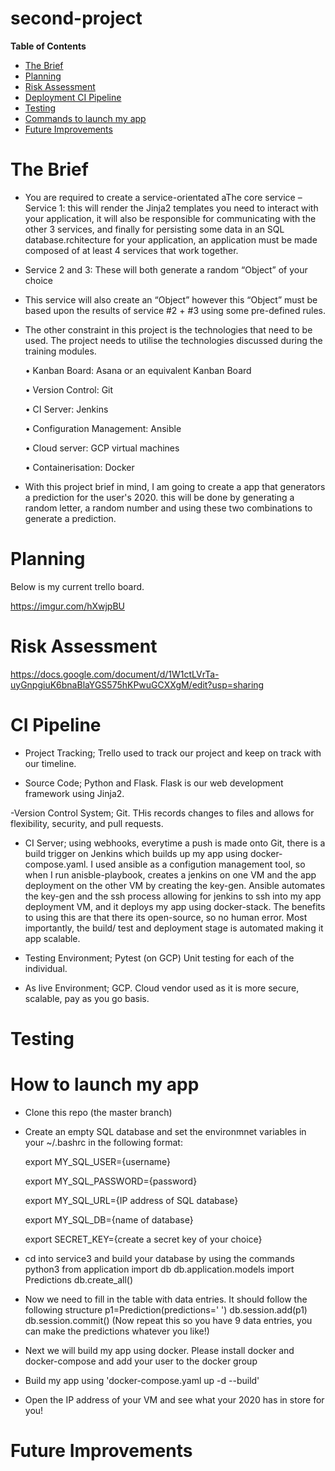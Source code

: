 # second-project
**Table of Contents**

* [The Brief](#the-brief)
* [Planning](#planning)
* [Risk Assessment](#Riks-Assessment)
* [Deployment CI Pipeline](#Dpeloyment&CI-Pipeline)
* [Testing](#Testing)
* [Commands to launch my app](#Commands-to-launch-my-app)
* [Future Improvements](#Future-Improvements)


# The Brief

- You are required to create a service-orientated aThe core service 
– Service 1: this will render the Jinja2 templates you need to interact with your application, it will also be responsible for communicating with the other 3 services, and finally for persisting some data in an SQL database.rchitecture for your application, an application must be made composed of at least 4 services that work together.
- Service 2 and 3: These will both generate a random “Object” of your choice
- This service will also create an “Object” however this “Object” must be based upon the results of service #2 + #3 using some pre-defined rules.
- The other constraint in this project is the technologies that need to be used. The project needs to utilise the technologies discussed during the training modules. 

     •	Kanban Board: Asana or an equivalent Kanban Board 

     •	Version Control: Git 

     •	CI Server: Jenkins 

     •	Configuration Management: Ansible

     •	Cloud server: GCP virtual machines 
    
     •	Containerisation: Docker 
- With this project brief in mind, I am going to create a app that generators a prediction for the user's 2020. this will be done by generating a random letter, a random number and using these two combinations to generate a prediction. 

# Planning

Below is my current trello board.

https://imgur.com/hXwjpBU

# Risk Assessment 

https://docs.google.com/document/d/1W1ctLVrTa-uyGnpgiuK6bnaBlaYGS575hKPwuGCXXgM/edit?usp=sharing

# CI Pipeline 

- Project Tracking; Trello used to track our project and keep on track with our timeline. 


- Source Code; Python and Flask. Flask is our web development framework using Jinja2.


-Version Control System; Git. THis records changes to files and allows for flexibility, security, and pull requests.



- CI Server; using webhooks, everytime a push is made onto Git, there is a build trigger on Jenkins which builds up my app using docker-compose.yaml. I used ansible as a configution management tool, so when I run anisble-playbook, creates a jenkins on one VM and the app deployment on the other VM by creating the key-gen. Ansible automates the key-gen and the ssh process allowing for jenkins to ssh into my app deployment VM, and it deploys my app using docker-stack. The benefits to using this are that there its open-source, so no human error. Most importantly, the build/ test and deployment stage is automated making it app scalable. 

- Testing Environment; Pytest (on GCP) Unit testing for each of the individual. 


- As live Environment; GCP. Cloud vendor used as it is more secure, scalable, pay as you go basis. 

# Testing

# How to launch my app

- Clone this repo (the master branch)
- Create an empty SQL database and set the environmnet variables in your ~/.bashrc in the following format:

   export MY_SQL_USER={username}
   
   export MY_SQL_PASSWORD={password}
   
   export MY_SQL_URL={IP address of SQL database}
   
   export MY_SQL_DB={name of database}
   
   export SECRET_KEY={create a secret key of your choice}
   
   
- cd into service3 and build your database by using the commands 
  python3
  from application import db
  db.application.models import Predictions
  db.create_all()
- Now we need to fill in the table with data entries. It should follow the following structure
  p1=Prediction(predictions=' ')
  db.session.add(p1)
  db.session.commit()
  (Now repeat this so you have 9 data entries, you can make the predictions whatever you like!)
  
- Next we will build my app using docker. Please install docker and docker-compose and add your user to the docker group
- Build my app using 'docker-compose.yaml up -d --build'
- Open the IP address of your VM and see what your 2020 has in store for you!

# Future Improvements 



